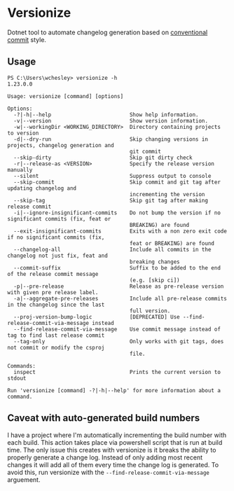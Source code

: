 # Versionize

Dotnet tool to automate changelog generation based on [conventional commit](../Git/git.md) style. 

## Usage

```man
PS C:\Users\wchesley> versionize -h
1.23.0.0

Usage: versionize [command] [options]

Options:
  -?|-h|--help                         Show help information.
  -v|--version                         Show version information.
  -w|--workingDir <WORKING_DIRECTORY>  Directory containing projects to version
  -d|--dry-run                         Skip changing versions in projects, changelog generation and
                                       git commit
  --skip-dirty                         Skip git dirty check
  -r|--release-as <VERSION>            Specify the release version manually
  --silent                             Suppress output to console
  --skip-commit                        Skip commit and git tag after updating changelog and
                                       incrementing the version
  --skip-tag                           Skip git tag after making release commit
  -i|--ignore-insignificant-commits    Do not bump the version if no significant commits (fix, feat or
                                       BREAKING) are found
  --exit-insignificant-commits         Exits with a non zero exit code if no significant commits (fix,
                                       feat or BREAKING) are found
  --changelog-all                      Include all commits in the changelog not just fix, feat and
                                       breaking changes
  --commit-suffix                      Suffix to be added to the end of the release commit message
                                       (e.g. [skip ci])
  -p|--pre-release                     Release as pre-release version with given pre release label.
  -a|--aggregate-pre-releases          Include all pre-release commits in the changelog since the last
                                       full version.
  --proj-version-bump-logic            [DEPRECATED] Use --find-release-commit-via-message instead
  --find-release-commit-via-message    Use commit message instead of tag to find last release commit
  --tag-only                           Only works with git tags, does not commit or modify the csproj
                                       file.

Commands:
  inspect                              Prints the current version to stdout

Run 'versionize [command] -?|-h|--help' for more information about a command.
```

## Caveat with auto-generated build numbers

I have a project where I'm automatically incrementing the build number with each build. This action takes place via powershell script that is run at build time. The only issue this creates with versionize is it breaks the ability to properly generate a change log. Instead of only adding most recent changes it will add all of them every time the change log is generated. To avoid this, run versionize with the `--find-release-commit-via-message` arguement.